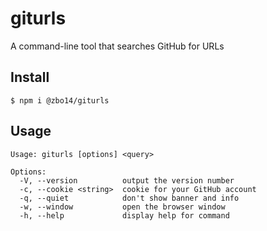 # giturls

A command-line tool that searches GitHub for URLs

## Install

`$ npm i @zbo14/giturls`

## Usage

```
Usage: giturls [options] <query>

Options:
  -V, --version          output the version number
  -c, --cookie <string>  cookie for your GitHub account
  -q, --quiet            don't show banner and info
  -w, --window           open the browser window
  -h, --help             display help for command
```
